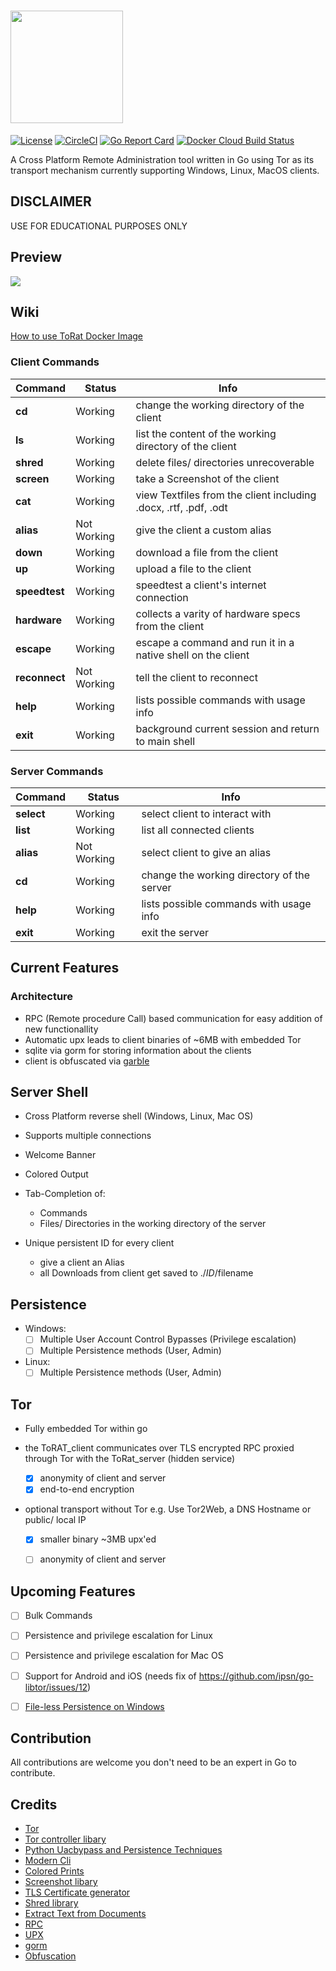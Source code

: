 # <a href="https://github.com/lu4p/ToRat" target="_blank"> <img src="./ToRat_Logo.png" width="180px"></a>
[![License](https://img.shields.io/github/license/lu4p/ToRat.svg)](https://unlicense.org/)
[![CircleCI](https://circleci.com/gh/lu4p/ToRat.svg?style=svg)](https://circleci.com/gh/lu4p/ToRat)
[![Go Report Card](https://goreportcard.com/badge/github.com/lu4p/ToRat)](https://goreportcard.com/report/github.com/lu4p/ToRat)
[![Docker Cloud Build Status](https://img.shields.io/docker/cloud/build/lu4p/torat)](https://hub.docker.com/repository/docker/lu4p/torat)

A Cross Platform Remote Administration tool written in Go using Tor as its transport mechanism
currently supporting Windows, Linux, MacOS clients.

## DISCLAIMER
USE FOR EDUCATIONAL PURPOSES ONLY


## Preview
<a href="https://asciinema.org/a/318534" target="_blank"><img src="https://asciinema.org/a/318534.svg" /></a>


## Wiki
[How to use ToRat Docker Image](https://github.com/lu4p/ToRat/wiki/How-to-use-the-ToRat-Docker-Image)


### Client Commands

  Command     | Status      |   Info
  ---         | ---         |   ---
  **cd**          | Working     |   change the working directory of the client
  **ls**          | Working     |   list the content of the working directory of the client
  **shred**       | Working     |   delete files/ directories unrecoverable
  **screen**      | Working     |   take a Screenshot of the client
  **cat**         | Working     |   view Textfiles from the client including .docx, .rtf, .pdf, .odt
  **alias**       | Not Working |   give the client a custom alias
  **down**        | Working     |   download a file from the client
  **up**          | Working     |   upload a file to the client
  **speedtest**   | Working     |   speedtest a client's internet connection
  **hardware**    | Working     |   collects a varity of hardware specs from the client
  **escape**      | Working     |   escape a command and run it in a native shell on the client
  **reconnect**   | Not Working |   tell the client to reconnect
  **help**        | Working     |   lists possible commands with usage info
  **exit**        | Working     |   background current session and return to main shell

### Server Commands 

  Command | Status      |   Info
  ---     |  ---        |   ---
  **select**  | Working     | select client to interact with
  **list**    | Working     | list all connected clients
  **alias**   | Not Working | select client to give an alias
  **cd**      | Working     | change the working directory of the server
  **help**    | Working     | lists possible commands with usage info
  **exit**    | Working     | exit the server



## Current Features
### Architecture
- RPC (Remote procedure Call) based communication for easy addition of new functionallity
- Automatic upx leads to client binaries of ~6MB with embedded Tor
- sqlite via gorm for storing information about the clients
- client is obfuscated via [garble](https://github.com/burrowers/garble)

## Server Shell
- Cross Platform reverse shell (Windows, Linux, Mac OS)
- Supports multiple connections
- Welcome Banner
- Colored Output
- Tab-Completion of:
  - Commands
  - Files/ Directories in the working directory of the server

- Unique persistent ID for every client
	- give a client an Alias
	- all Downloads from client get saved to ./$ID/$filename

## Persistence
- Windows:
	- [ ] Multiple User Account Control Bypasses (Privilege escalation)
	- [ ] Multiple Persistence methods (User, Admin)

- Linux:
  - [ ] Multiple Persistence methods (User, Admin)

## Tor
- Fully embedded Tor within go

- the ToRAT_client communicates over TLS encrypted RPC proxied through Tor with the ToRat_server (hidden service)
	- [x] anonymity of client and server
	- [x] end-to-end encryption

- optional transport without Tor e.g. Use Tor2Web, a DNS Hostname or public/ local IP
	- [x] smaller binary ~3MB upx'ed
	- [ ] anonymity of client and server


## Upcoming Features
- [ ] Bulk Commands
- [ ] Persistence and privilege escalation for Linux
- [ ] Persistence and privilege escalation for Mac OS
- [ ] Support for Android and iOS (needs fix of https://github.com/ipsn/go-libtor/issues/12)
- [ ] [File-less Persistence on Windows](https://github.com/ewhitehats/InvisiblePersistence)


## Contribution
All contributions are welcome you don't need to be an expert in Go to contribute.

## Credits
- [Tor](https://www.torproject.org/)
- [Tor controller libary](https://github.com/cretz/bine)
- [Python Uacbypass and Persistence Techniques](https://github.com/rootm0s/WinPwnage)
- [Modern Cli](https://github.com/abiosoft/ishell)
- [Colored Prints](https://github.com/fatih/color)
- [Screenshot libary](https://github.com/vova616/screenshot)
- [TLS Certificate generator](https://github.com/lu4p/genCert)
- [Shred library](https://github.com/lu4p/genCert)
- [Extract Text from Documents](https://github.com/lu4p/cat)
- [RPC](https://golang.org/pkg/net/rpc/)
- [UPX](https://upx.github.io/)
- [gorm](https://github.com/go-gorm/gorm)
- [Obfuscation](https://github.com/burrowers/garble)
